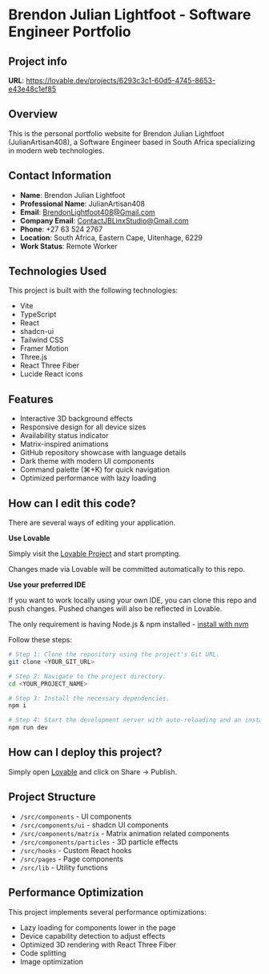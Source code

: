 
# Brendon Julian Lightfoot - Software Engineer Portfolio

## Project info

**URL**: https://lovable.dev/projects/6293c3c1-60d5-4745-8653-e43e48c1ef85

## Overview

This is the personal portfolio website for Brendon Julian Lightfoot (JulianArtisan408), a Software Engineer based in South Africa specializing in modern web technologies.

## Contact Information

- **Name**: Brendon Julian Lightfoot
- **Professional Name**: JulianArtisan408
- **Email**: BrendonLightfoot408@Gmail.com
- **Company Email**: ContactJBLinxStudio@Gmail.com
- **Phone**: +27 63 524 2767
- **Location**: South Africa, Eastern Cape, Uitenhage, 6229
- **Work Status**: Remote Worker

## Technologies Used

This project is built with the following technologies:

- Vite
- TypeScript
- React
- shadcn-ui
- Tailwind CSS
- Framer Motion
- Three.js
- React Three Fiber
- Lucide React icons

## Features

- Interactive 3D background effects
- Responsive design for all device sizes
- Availability status indicator
- Matrix-inspired animations
- GitHub repository showcase with language details
- Dark theme with modern UI components
- Command palette (⌘+K) for quick navigation
- Optimized performance with lazy loading

## How can I edit this code?

There are several ways of editing your application.

**Use Lovable**

Simply visit the [Lovable Project](https://lovable.dev/projects/6293c3c1-60d5-4745-8653-e43e48c1ef85) and start prompting.

Changes made via Lovable will be committed automatically to this repo.

**Use your preferred IDE**

If you want to work locally using your own IDE, you can clone this repo and push changes. Pushed changes will also be reflected in Lovable.

The only requirement is having Node.js & npm installed - [install with nvm](https://github.com/nvm-sh/nvm#installing-and-updating)

Follow these steps:

```sh
# Step 1: Clone the repository using the project's Git URL.
git clone <YOUR_GIT_URL>

# Step 2: Navigate to the project directory.
cd <YOUR_PROJECT_NAME>

# Step 3: Install the necessary dependencies.
npm i

# Step 4: Start the development server with auto-reloading and an instant preview.
npm run dev
```

## How can I deploy this project?

Simply open [Lovable](https://lovable.dev/projects/6293c3c1-60d5-4745-8653-e43e48c1ef85) and click on Share -> Publish.

## Project Structure

- `/src/components` - UI components
- `/src/components/ui` - shadcn UI components
- `/src/components/matrix` - Matrix animation related components
- `/src/components/particles` - 3D particle effects
- `/src/hooks` - Custom React hooks
- `/src/pages` - Page components
- `/src/lib` - Utility functions

## Performance Optimization

This project implements several performance optimizations:
- Lazy loading for components lower in the page
- Device capability detection to adjust effects
- Optimized 3D rendering with React Three Fiber
- Code splitting
- Image optimization
